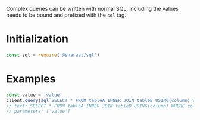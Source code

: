 Complex queries can be written with normal SQL, including the values needs to be bound and prefixed with the `sql` tag.

# Initialization

```javascript
const sql = require('@sharaal/sql')
```

# Examples

```javascript
const value = 'value'
client.query(sql`SELECT * FROM tableA INNER JOIN tableB USING(column) WHERE column = ${value}`)
// text: SELECT * FROM tableA INNER JOIN tableB USING(column) WHERE column = $1
// parameters: ['value']

```
